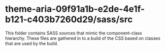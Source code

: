# theme-aria-09f91a1b-e2de-4e1f-b121-c403b7260d29/sass/src

This folder contains SASS sources that mimic the component-class hierarchy. These files
are gathered in to a build of the CSS based on classes that are used by the build.
